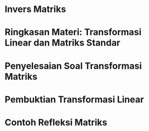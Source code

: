 # Invers Matriks
# Ringkasan Materi: Transformasi Linear dan Matriks Standar
# Penyelesaian Soal Transformasi Matriks
# Pembuktian Transformasi Linear
# Contoh Refleksi Matriks 
```
